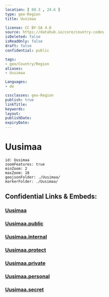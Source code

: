 ```yaml
---
location: [ 60.3 , 24.6 ] 
type: geo-Region
title: Uusimaa

license: CC BY-SA 4.0
source: https://datahub.io/core/country-codes
isDeleted: false
isReadOnly: false
draft: false
confidential: public

tags:
- geo/Country/Region
aliases:
- Uusimaa

Languages:
- de

cssclasses: geo-Region
publish: true
linkTitle: 
keywords: 
layout: 
publishDate: 
expiryDate: 
---
```


# Uusimaa

```leaflet
id: Uusimaa
zoomFeatures: true 
minZoom: 2 
maxZoom: 18
geojsonFolder: ./Uusimaa/
markerFolder: ./Uusimaa/
```


## Confidential Links & Embeds: 

### [Uusimaa](/_Standards/Earth/Continent/Europe/Europe~North/Finland/Provinces~Finland/Southern_Finland/counties~Southern_Finland/Uusimaa.md) 

### [Uusimaa.public](/_public/Earth/Continent/Europe/Europe~North/Finland/Provinces~Finland/Southern_Finland/counties~Southern_Finland/Uusimaa.public.md) 

### [Uusimaa.internal](/_internal/Earth/Continent/Europe/Europe~North/Finland/Provinces~Finland/Southern_Finland/counties~Southern_Finland/Uusimaa.internal.md) 

### [Uusimaa.protect](/_protect/Earth/Continent/Europe/Europe~North/Finland/Provinces~Finland/Southern_Finland/counties~Southern_Finland/Uusimaa.protect.md) 

### [Uusimaa.private](/_private/Earth/Continent/Europe/Europe~North/Finland/Provinces~Finland/Southern_Finland/counties~Southern_Finland/Uusimaa.private.md) 

### [Uusimaa.personal](/_personal/Earth/Continent/Europe/Europe~North/Finland/Provinces~Finland/Southern_Finland/counties~Southern_Finland/Uusimaa.personal.md) 

### [Uusimaa.secret](/_secret/Earth/Continent/Europe/Europe~North/Finland/Provinces~Finland/Southern_Finland/counties~Southern_Finland/Uusimaa.secret.md)

